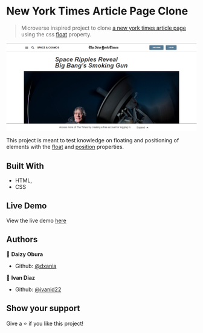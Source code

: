 # New York Times Article Page Clone

> Microverse inspired project to clone [a new york times article page](https://www.nytimes.com/2014/03/18/science/space/detection-of-waves-in-space-buttresses-landmark-theory-of-big-bang.html?_r=0) using the css [float](https://www.w3schools.com/css/css_float.asp) property.

![screenshot](images/nyt.PNG)

This project is meant to test knowledge on floating and positioning of elements with the [float](https://www.w3schools.com/css/css_float.asp) and [position](https://www.w3schools.com/css/css_positioning.asp) properties.

## Built With

- HTML,
- CSS

## Live Demo

View the live demo [here](https://raw.githack.com/ivanid22/microverse-nyt-clone/features/index.html)


## Authors

👤 **Daizy Obura**

- Github: [@dxania](https://github.com/dxania)

👤 **Ivan Diaz**

- Github: [@ivanid22](https://github.com/ivanid22)

## Show your support

Give a ⭐️ if you like this project!
